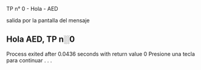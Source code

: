 TP n° 0 - Hola - AED

salida por la pantalla del mensaje

Hola AED, TP n░0
--------------------------------
Process exited after 0.0436 seconds with return value 0
Presione una tecla para continuar . . .
